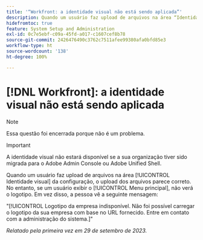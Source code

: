 ```yaml
---
title: '“Workfront: a identidade visual não está sendo aplicada”'
description: Quando um usuário faz upload de arquivos na área “Identidade visual” da configuração, o upload dos arquivos parece correto. No entanto, se um usuário exibir o menu principal, não verá o logotipo. Em vez disso, a pessoa vê uma mensagem de erro.
hidefromtoc: true
feature: System Setup and Administration
exl-id: 0c7e5ebf-c09a-45fd-a017-c1607cef8b78
source-git-commit: 2426476490c3762c7511afee99380afa0bfd85e3
workflow-type: ht
source-wordcount: '138'
ht-degree: 100%

---
```


# [!DNL Workfront]: a identidade visual não está sendo aplicada

>[!NOTE]
>
>Essa questão foi encerrada porque não é um problema.

>[!IMPORTANT]
>
>A identidade visual não estará disponível se a sua organização tiver sido migrada para o Adobe Admin Console ou Adobe Unified Shell.

Quando um usuário faz upload de arquivos na área [!UICONTROL Identidade visual] da configuração, o upload dos arquivos parece correto. No entanto, se um usuário exibir o [!UICONTROL Menu principal], não verá o logotipo. Em vez disso, a pessoa vê a seguinte mensagem:

&quot;[!UICONTROL Logotipo da empresa indisponível. Não foi possível carregar o logotipo da sua empresa com base no URL fornecido. Entre em contato com a administração do sistema.]&quot;

_Relatado pela primeira vez em 29 de setembro de 2023._
